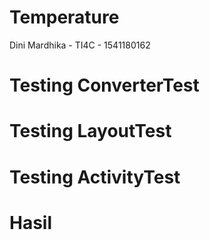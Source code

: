 # Temperature
Dini Mardhika - TI4C - 1541180162

# Testing ConverterTest

# Testing LayoutTest

# Testing ActivityTest

# Hasil
